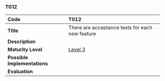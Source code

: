 ### T012

| **Code**           | **T012** |
| :--                | :--      |
| **Title**          | There are acceptance tests for each new feature |
| **Description**    | |
| **Maturity Level** | [Level 3](/levels#level-3) |
| **Possible Implementations** | |
| **Evaluation**     | |
